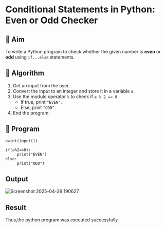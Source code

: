 # Conditional Statements in Python: Even or Odd Checker

## 🎯 Aim
To write a Python program to check whether the given number is **even** or **odd** using `if...else` statements.

## 🧠 Algorithm
1. Get an input from the user.
2. Convert the input to an integer and store it in a variable `a`.
3. Use the modulo operator `%` to check if `a % 2 == 0`.
   - If true, print `"EVEN"`.
   - Else, print `"ODD"`.
4. End the program.

## 🧾 Program
```
a=int(input())

if(a%2==0):
     print("EVEN")
else:
     print("ODD")
```
## Output
![Screenshot 2025-04-28 190627](https://github.com/user-attachments/assets/cceb1445-f4ad-4762-b1dd-fd8b35d515ff)
## Result
Thus,the python program was executed successfully
